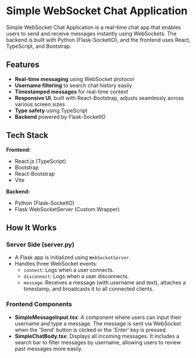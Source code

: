 # Simple WebSocket Chat Application

Simple WebSocket Chat Application is a real-time chat app that enables users to send and receive messages instantly using WebSockets. The backend is built with Python (Flask-SocketIO), and the frontend uses React, TypeScript, and Bootstrap.

## Features

- **Real-time messaging** using WebSocket protocol
- **Username filtering** to search chat history easily
- **Timestamped messages** for real-time context
- **Responsive UI**, built with React-Bootstrap, adjusts seamlessly across various screen sizes
- **Type safety** using TypeScript
- **Backend** powered by Flask-SocketIO

## Tech Stack

**Frontend:**
- React.js (TypeScript)
- Bootstrap
- React-Bootstrap
- Vite

**Backend:**
- Python (Flask-SocketIO)
- Flask WebSocketServer (Custom Wrapper)

## How It Works

### Server Side (server.py)
- A Flask app is initialized using `WebSocketServer`.
- Handles three WebSocket events:
  - `connect`: Logs when a user connects.
  - `disconnect`: Logs when a user disconnects.
  - `message`: Receives a message (with username and text), attaches a timestamp, and broadcasts it to all connected clients.

### Frontend Components

- **SimpleMessageInput.tsx**: A component where users can input their username and type a message. The message is sent via WebSocket when the 'Send' button is clicked or the 'Enter' key is pressed.
- **SimpleChatBody.tsx**: Displays all incoming messages. It includes a search bar to filter messages by username, allowing users to review past messages more easily.
